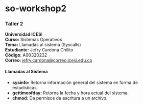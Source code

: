# so-workshop2
### Taller 2
**Universidad ICESI**  
**Curso:** Sistemas Operativos  
**Tema:** Llamadas al sistema (Syscalls)  
**Estudiante:** Jefry Cardona Chilito  
**Código:** A00320232  
**Correo:** jefry.cardona@correo.icesi.edu.co

#### Llamadas al Sistema
- **sysinfo:** Retorna información general del sistema en forma de estadísticas.
- **gettimeofday:** Retorna la fecha y hora actual del sistema. 
- **chmod:** Da permisos de escritura a un archivo.
